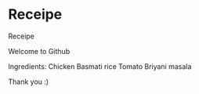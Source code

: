 # Receipe
Receipe

Welcome to Github

Ingredients:
Chicken 
Basmati rice
Tomato
Briyani masala


Thank you :)
